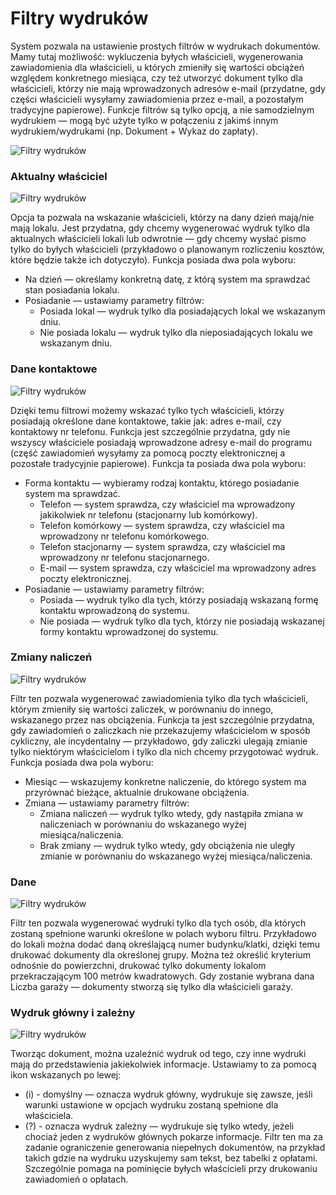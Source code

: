 # Filtry wydruków

System pozwala na ustawienie prostych filtrów w wydrukach dokumentów. Mamy tutaj możliwość: wykluczenia byłych właścicieli, wygenerowania zawiadomienia dla właścicieli, u których zmieniły się wartości obciążeń względem konkretnego miesiąca, czy też utworzyć dokument tylko dla właścicieli, którzy nie mają wprowadzonych adresów e-mail (przydatne, gdy części właścicieli wysyłamy zawiadomienia przez e-mail, a pozostałym tradycyjne papierowe). Funkcje filtrów są tylko opcją, a nie samodzielnym wydrukiem — mogą być użyte tylko w połączeniu z jakimś innym wydrukiem/wydrukami (np. Dokument + Wykaz do zapłaty).

![Filtry wydruków](filtrywydrukow.gif)

### Aktualny właściciel

![Filtry wydruków](filtr1.png)

Opcja ta pozwala na wskazanie właścicieli, którzy na dany dzień mają/nie mają lokalu. Jest przydatna, gdy chcemy wygenerować wydruk tylko dla aktualnych właścicieli lokali lub odwrotnie — gdy chcemy wysłać pismo tylko do byłych właścicieli (przykładowo o planowanym rozliczeniu kosztów, które będzie także ich dotyczyło). Funkcja posiada dwa pola wyboru:

- Na dzień — określamy konkretną datę, z którą system ma sprawdzać stan posiadania lokalu.
- Posiadanie — ustawiamy parametry filtrów:
  - Posiada lokal — wydruk tylko dla posiadających lokal we wskazanym dniu.
  - Nie posiada lokalu — wydruk tylko dla nieposiadających lokalu we wskazanym dniu.

### Dane kontaktowe

![Filtry wydruków](filtr2.png)

Dzięki temu filtrowi możemy wskazać tylko tych właścicieli, którzy posiadają określone dane kontaktowe, takie jak: adres e-mail, czy kontaktowy nr telefonu. Funkcja jest szczególnie przydatna, gdy nie wszyscy właściciele posiadają wprowadzone adresy e-mail do programu (część zawiadomień wysyłamy za pomocą poczty elektronicznej a pozostałe tradycyjnie papierowe). Funkcja ta posiada dwa pola wyboru:

- Forma kontaktu — wybieramy rodzaj kontaktu, którego posiadanie system ma sprawdzać.
  - Telefon — system sprawdza, czy właściciel ma wprowadzony jakikolwiek nr telefonu (stacjonarny lub komórkowy).
  - Telefon komórkowy — system sprawdza, czy właściciel ma wprowadzony nr telefonu komórkowego.
  - Telefon stacjonarny — system sprawdza, czy właściciel ma wprowadzony nr telefonu stacjonarnego.
  - E-mail — system sprawdza, czy właściciel ma wprowadzony adres poczty elektronicznej.
- Posiadanie — ustawiamy parametry filtrów:
  - Posiada — wydruk tylko dla tych, którzy posiadają wskazaną formę kontaktu wprowadzoną do systemu.
  - Nie posiada — wydruk tylko dla tych, którzy nie posiadają wskazanej formy kontaktu wprowadzonej do systemu.

### Zmiany naliczeń

![Filtry wydruków](filtr3.png)

Filtr ten pozwala wygenerować zawiadomienia tylko dla tych właścicieli, którym zmieniły się wartości zaliczek, w porównaniu do innego, wskazanego przez nas obciążenia. Funkcja ta jest szczególnie przydatna, gdy zawiadomień o zaliczkach nie przekazujemy właścicielom w sposób cykliczny, ale incydentalny — przykładowo, gdy zaliczki ulegają zmianie tylko niektórym właścicielom i tylko dla nich chcemy przygotować wydruk. Funkcja posiada dwa pola wyboru:

- Miesiąc — wskazujemy konkretne naliczenie, do którego system ma przyrównać bieżące, aktualnie drukowane obciążenia.
- Zmiana — ustawiamy parametry filtrów:
  - Zmiana naliczeń — wydruk tylko wtedy, gdy nastąpiła zmiana w naliczeniach w porównaniu do wskazanego wyżej miesiąca/naliczenia.
  - Brak zmiany — wydruk tylko wtedy, gdy obciążenia nie uległy zmianie w porównaniu do wskazanego wyżej miesiąca/naliczenia.

### Dane

![Filtry wydruków](filtr4.png)

Filtr ten pozwala wygenerować wydruki tylko dla tych osób, dla których zostaną spełnione warunki określone w polach wyboru filtru. Przykładowo do lokali można dodać daną określającą numer budynku/klatki, dzięki temu drukować dokumenty dla określonej grupy. Można też określić kryterium odnośnie do powierzchni, drukować tylko dokumenty lokalom przekraczającym 100 metrów kwadratowych. Gdy zostanie wybrana dana Liczba garaży — dokumenty stworzą się tylko dla właścicieli garaży.

### Wydruk główny i zależny

![Filtry wydruków](filtr5.png)

Tworząc dokument, można uzależnić wydruk od tego, czy inne wydruki mają do przedstawienia jakiekolwiek informacje. Ustawiamy to za pomocą ikon wskazanych po lewej:

- (i) - domyślny — oznacza wydruk główny, wydrukuje się zawsze, jeśli warunki ustawione w opcjach wydruku zostaną spełnione dla właściciela.
- (?) - oznacza wydruk zależny — wydrukuje się tylko wtedy, jeżeli chociaż jeden z wydruków głównych pokarze informacje.
Filtr ten ma za zadanie ograniczenie generowania niepełnych dokumentów, na przykład takich gdzie na wydruku uzyskujemy sam tekst, bez tabelki z opłatami. Szczególnie pomaga na pominięcie byłych właścicieli przy drukowaniu zawiadomień o opłatach.
